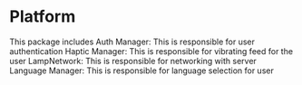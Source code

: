# Platform

This package includes 
Auth Manager: This is responsible for user authentication
Haptic Manager: This is responsible for vibrating feed for the user
LampNetwork: This is responsible for networking with server
Language Manager: This is responsible for language selection for user
